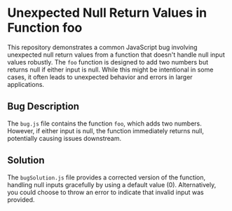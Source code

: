 # Unexpected Null Return Values in Function foo

This repository demonstrates a common JavaScript bug involving unexpected null return values from a function that doesn't handle null input values robustly. The `foo` function is designed to add two numbers but returns null if either input is null.  While this might be intentional in some cases, it often leads to unexpected behavior and errors in larger applications.

## Bug Description

The `bug.js` file contains the function `foo`, which adds two numbers. However, if either input is null, the function immediately returns null, potentially causing issues downstream.

## Solution

The `bugSolution.js` file provides a corrected version of the function, handling null inputs gracefully by using a default value (0).  Alternatively, you could choose to throw an error to indicate that invalid input was provided.